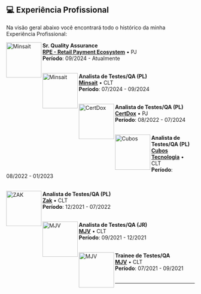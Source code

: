## 💻 Experiência Profissional

Na visão geral abaixo você encontrará todo o histórico da minha Experiência Profissional:

[<img align="left" height="94px" width="94px" alt="Minsait" src="https://media.licdn.com/dms/image/v2/D4D0BAQH3DJi4w2PcqA/company-logo_200_200/company-logo_200_200/0/1710942901119/rpe_retail_payment_ecosystem_logo?e=1748476800&v=beta&t=BklNElca-oL-fI07Nx8GpLmwpIc_bsL883wr8VOR2e4"/>](https://www.rpe.tech/)

**Sr. Quality Assurance** \
[**RPE - Retail Payment Ecosystem**](https://www.rpe.tech/) • PJ \
**Período**: 09/2024 - Atualmente
<br/>
<br/>

[<img align="left" height="94px" width="94px" alt="Minsait" src="https://nerdin.com.br/img/empresa/3226.png"/>]([https://certdox.com.br/](https://www.minsait.com/pt))

**Analista de Testes/QA (PL)** \
[**Minsait**](https://www.minsait.com/pt) • CLT \
**Período**: 07/2024 - 09/2024
<br/>
<br/>


[<img align="left" height="94px" width="94px" alt="CertDox" src="https://yt3.googleusercontent.com/ytc/AIdro_njRT6IUBpPLWXP-zkXrk0Z3YrDQXdKTs05HM3kt4i5AA=s900-c-k-c0x00ffffff-no-rj"/>](https://certdox.com.br/)

**Analista de Testes/QA (PL)** \
[**CertDox**](https://certdox.com.br/) • PJ \
**Período**: 08/2022 - 07/2024
<br/>
<br/>

[<img align="left" height="94px" width="94px" alt="Cubos" src="https://media.licdn.com/dms/image/C4D0BAQHfMvjLq_YWGg/company-logo_200_200/0/1659364670264/cubostecnologia_logo?e=2147483647&v=beta&t=vv8Bn3H1HD4IXdrmDRlz9BmBc2cfQiOVIrzpvIPb1r4"/>](https://cubos.io/)

**Analista de Testes/QA (PL)** \
[**Cubos Tecnologia**](https://cubos.io/) • CLT \
**Período**: 08/2022 - 01/2023
<br/>
<br/>

[<img align="left" height="94px" width="94px" alt="ZAK" src="https://media.licdn.com/dms/image/C4D0BAQE2I_IqAdvxuw/company-logo_200_200/0/1630482452666/zakpay_logo?e=2147483647&v=beta&t=XS5ouS_mLIJoUV8ZkXwielVXS6fcVXtHRD_b2GAd6Zk"/>](https://www.zak.app/)

**Analista de Testes/QA (PL)** \
[**Zak**](https://www.zak.app) • CLT \
**Período**: 12/2021 - 07/2022
<br/>
<br/>

[<img align="left" height="94px" width="94px" alt="MJV" src="https://yt3.googleusercontent.com/ytc/AIdro_msRLQCIF1B-kU0TIiZwwcn8qI12Y606IAMdZS6BabZrvw=s900-c-k-c0x00ffffff-no-rj"/>](https://www.mjvinnovation.com/pt-br/)

**Analista de Testes/QA (JR)** \
[**MJV**](https://www.mjvinnovation.com/pt-br/) • CLT \
**Período**: 09/2021 - 12/2021
<br/>
<br/>

[<img align="left" height="94px" width="94px" alt="MJV" src="https://yt3.googleusercontent.com/ytc/AIdro_msRLQCIF1B-kU0TIiZwwcn8qI12Y606IAMdZS6BabZrvw=s900-c-k-c0x00ffffff-no-rj"/>](https://www.mjvinnovation.com/pt-br/)

**Trainee de Testes/QA** \
[**MJV**](https://www.mjvinnovation.com/pt-br/) • CLT \
**Período**: 07/2021 - 09/2021
<br/>
<br/>


---
